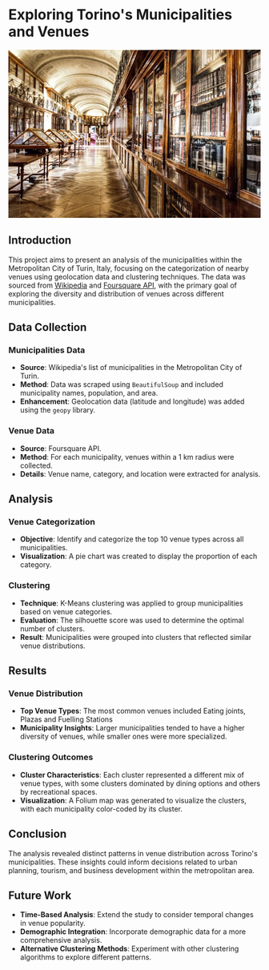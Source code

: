 # Exploring Torino's Municipalities and Venues

![](https://github.com/RachaelKilonzo/Exploring-Torino-Municipalities/blob/main/images/royal%20library%20of%20turin.png)

## Introduction

This project aims to present an analysis of the municipalities within the Metropolitan City of Turin, Italy, focusing on the categorization of nearby venues using geolocation data and clustering techniques. The data was sourced from
[Wikipedia](https://en.wikipedia.org/wiki/List_of_municipalities_of_the_Metropolitan_City_of_Turin) and [Foursquare API](https://location.foursquare.com/developer/), with the primary goal of exploring the diversity and distribution of venues across different municipalities.

## Data Collection

### Municipalities Data
- **Source**: Wikipedia's list of municipalities in the Metropolitan City of Turin.
- **Method**: Data was scraped using `BeautifulSoup` and included municipality names, population, and area.
- **Enhancement**: Geolocation data (latitude and longitude) was added using the `geopy` library.

### Venue Data
- **Source**: Foursquare API.
- **Method**: For each municipality, venues within a 1 km radius were collected.
- **Details**: Venue name, category, and location were extracted for analysis.

## Analysis

### Venue Categorization
- **Objective**: Identify and categorize the top 10 venue types across all municipalities.
- **Visualization**: A pie chart was created to display the proportion of each category.

### Clustering
- **Technique**: K-Means clustering was applied to group municipalities based on venue categories.
- **Evaluation**: The silhouette score was used to determine the optimal number of clusters.
- **Result**: Municipalities were grouped into clusters that reflected similar venue distributions.

## Results

### Venue Distribution
- **Top Venue Types**: The most common venues included Eating joints, Plazas and Fuelling Stations 
- **Municipality Insights**: Larger municipalities tended to have a higher diversity of venues, while smaller ones were more specialized.

### Clustering Outcomes
- **Cluster Characteristics**: Each cluster represented a different mix of venue types, with some clusters dominated by dining options and others by recreational spaces.
- **Visualization**: A Folium map was generated to visualize the clusters, with each municipality color-coded by its cluster.

## Conclusion

The analysis revealed distinct patterns in venue distribution across Torino's municipalities. These insights could inform decisions related to urban planning, tourism, and business development within the metropolitan area.

## Future Work

- **Time-Based Analysis**: Extend the study to consider temporal changes in venue popularity.
- **Demographic Integration**: Incorporate demographic data for a more comprehensive analysis.
- **Alternative Clustering Methods**: Experiment with other clustering algorithms to explore different patterns.


